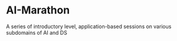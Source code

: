 # AI-Marathon
A series of introductory level, application-based sessions on various subdomains of AI and DS
 
